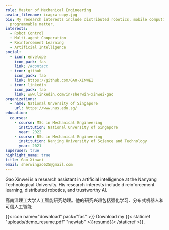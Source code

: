 ```yaml
---
role: Master of Mechanical Engineering
avatar_filename: icagxw-copy.jpg
bio: My research interests include distributed robotics, mobile computing and
  programmable matter.
interests:
  - Robot Control
  - Multi-agent Cooperation
  - Reinforcement Learning
  - Artificial Intelligence
social:
  - icon: envelope
    icon_pack: fas
    link: /#contact
  - icon: github
    icon_pack: fab
    link: https://github.com/GAO-XINWEI
  - icon: linkedin
    icon_pack: fab
    link: www.linkedin.com/in/sherwin-xinwei-gao
organizations:
  - name: National Unversity of Singapore
    url: https://www.nus.edu.sg/
education:
  courses:
    - course: MSc in Mechanical Engineering
      institution: National Unversity of Singapore
      year: 2022
    - course: BSc in Mechanical Engineering
      institution: Nanjing University of Science and Technology
      year: 2021
superuser: true
highlight_name: true
title: Gao Xinwei
email: sherwingao625@gmail.com
---
```

Gao Xinwei is a research assistant in artificial intelligence at the Nanyang Technological University. His research interests include d reinforcement learning, distributed robotics, and trustworthy AI. 

高南洋理工大学人工智能研究助理。他的研究兴趣包括强化学习、分布式机器人和可信人工智能

{{< icon name="download" pack="fas" >}} Download my {{< staticref "uploads/demo_resume.pdf" "newtab" >}}resumé{{< /staticref >}}.
